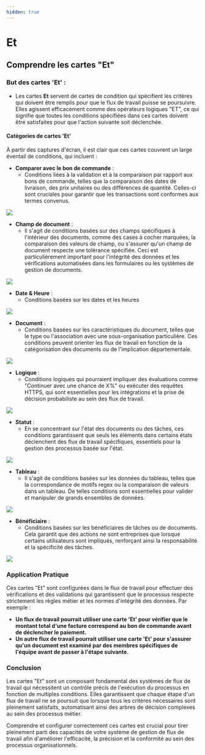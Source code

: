 ```yaml
---
hidden: true
---
```


# Et

## Comprendre les cartes "Et"

### **But des cartes 'Et' :**

* Les cartes **Et** servent de cartes de condition qui spécifient les critères qui doivent être remplis pour que le flux de travail puisse se poursuivre. Elles agissent efficacement comme des opérateurs logiques "ET", ce qui signifie que toutes les conditions spécifiées dans ces cartes doivent être satisfaites pour que l'action suivante soit déclenchée.

#### Catégories de cartes 'Et'

À partir des captures d'écran, il est clair que ces cartes couvrent un large éventail de conditions, qui incluent :

* **Comparer avec le bon de commande** :
  * Conditions liées à la validation et à la comparaison par rapport aux bons de commande, telles que la comparaison des dates de livraison, des prix unitaires ou des différences de quantité. Celles-ci sont cruciales pour garantir que les transactions sont conformes aux termes convenus.

![](https://docs.docbits.com/~gitbook/image?url=https%3A%2F%2F578966019-files.gitbook.io%2F%7E%2Ffiles%2Fv0%2Fb%2Fgitbook-x-prod.appspot.com%2Fo%2Fspaces%252FT2n2w4uDCJvv7CJ5zrdk%252Fuploads%252FIqol9tcIPWZ5AESqbpIX%252Fimage.png%3Falt%3Dmedia%26token%3Da032c1c7-5a77-44b2-9862-70dfaa20f088\&width=768\&dpr=2\&quality=100\&sign=8e14c0ad\&sv=2)

* **Champ de document** :
  * Il s'agit de conditions basées sur des champs spécifiques à l'intérieur des documents, comme des cases à cocher marquées, la comparaison des valeurs de champ, ou s'assurer qu'un champ de document respecte une tolérance spécifiée. Ceci est particulièrement important pour l'intégrité des données et les vérifications automatisées dans les formulaires ou les systèmes de gestion de documents.

![](https://docs.docbits.com/~gitbook/image?url=https%3A%2F%2F578966019-files.gitbook.io%2F%7E%2Ffiles%2Fv0%2Fb%2Fgitbook-x-prod.appspot.com%2Fo%2Fspaces%252FT2n2w4uDCJvv7CJ5zrdk%252Fuploads%252F0TjfPAn0p1fPxSK8qzZC%252Fimage.png%3Falt%3Dmedia%26token%3D56ac466b-3c2c-46ac-b008-b0f88afa92b7\&width=768\&dpr=2\&quality=100\&sign=1713916a\&sv=2)

* **Date & Heure** :
  * Conditions basées sur les dates et les heures

![](https://docs.docbits.com/~gitbook/image?url=https%3A%2F%2F578966019-files.gitbook.io%2F%7E%2Ffiles%2Fv0%2Fb%2Fgitbook-x-prod.appspot.com%2Fo%2Fspaces%252FT2n2w4uDCJvv7CJ5zrdk%252Fuploads%252F7mZIfy1iTb5L5bjnjBOz%252Fimage.png%3Falt%3Dmedia%26token%3Def4e5663-2177-4f3c-bd45-954254afe42e\&width=768\&dpr=2\&quality=100\&sign=e0606e99\&sv=2)

* **Document** :
  * Conditions basées sur les caractéristiques du document, telles que le type ou l'association avec une sous-organisation particulière. Ces conditions peuvent orienter les flux de travail en fonction de la catégorisation des documents ou de l'implication départementale.

![](https://docs.docbits.com/~gitbook/image?url=https%3A%2F%2F578966019-files.gitbook.io%2F%7E%2Ffiles%2Fv0%2Fb%2Fgitbook-x-prod.appspot.com%2Fo%2Fspaces%252FT2n2w4uDCJvv7CJ5zrdk%252Fuploads%252FovCV5fdCPoLIQO9dOxod%252Fimage.png%3Falt%3Dmedia%26token%3D310da7e1-aed0-4dc9-a132-5aa9ebf2d899\&width=768\&dpr=2\&quality=100\&sign=b17542ff\&sv=2)

* **Logique** :
  * Conditions logiques qui pourraient impliquer des évaluations comme "Continuer avec une chance de X%" ou exécuter des requêtes HTTPS, qui sont essentielles pour les intégrations et la prise de décision probabiliste au sein des flux de travail.

![](https://docs.docbits.com/~gitbook/image?url=https%3A%2F%2F578966019-files.gitbook.io%2F%7E%2Ffiles%2Fv0%2Fb%2Fgitbook-x-prod.appspot.com%2Fo%2Fspaces%252FT2n2w4uDCJvv7CJ5zrdk%252Fuploads%252Ft0sflRNKz8L3WMzsCgGe%252Fimage.png%3Falt%3Dmedia%26token%3Dcd24084c-fae7-4206-9654-57a0e43dc8ab\&width=768\&dpr=2\&quality=100\&sign=d100bd30\&sv=2)

* **Statut** :
  * En se concentrant sur l'état des documents ou des tâches, ces conditions garantissent que seuls les éléments dans certains états déclenchent des flux de travail spécifiques, essentiels pour la gestion des processus basée sur l'état.

![](https://docs.docbits.com/~gitbook/image?url=https%3A%2F%2F578966019-files.gitbook.io%2F%7E%2Ffiles%2Fv0%2Fb%2Fgitbook-x-prod.appspot.com%2Fo%2Fspaces%252FT2n2w4uDCJvv7CJ5zrdk%252Fuploads%252FeJsWfNk4omSDv2A7dVFv%252Fimage.png%3Falt%3Dmedia%26token%3D820f84b8-5513-4fd7-83ea-094c86f1a8e7\&width=768\&dpr=2\&quality=100\&sign=3c55c3ff\&sv=2)

* **Tableau** :
  * Il s'agit de conditions basées sur les données du tableau, telles que la correspondance de motifs regex ou la comparaison de valeurs dans un tableau. De telles conditions sont essentielles pour valider et manipuler de grands ensembles de données.

![](https://docs.docbits.com/~gitbook/image?url=https%3A%2F%2F578966019-files.gitbook.io%2F%7E%2Ffiles%2Fv0%2Fb%2Fgitbook-x-prod.appspot.com%2Fo%2Fspaces%252FT2n2w4uDCJvv7CJ5zrdk%252Fuploads%252FrDgY64F1rbYMHWKOHoRZ%252Fimage.png%3Falt%3Dmedia%26token%3Dbd59d81e-cafc-432e-a406-6b1738f2fc65\&width=768\&dpr=2\&quality=100\&sign=c9116118\&sv=2)

* **Bénéficiaire** :
  * Conditions basées sur les bénéficiaires de tâches ou de documents. Cela garantit que des actions ne sont entreprises que lorsque certains utilisateurs sont impliqués, renforçant ainsi la responsabilité et la spécificité des tâches.

![](https://docs.docbits.com/~gitbook/image?url=https%3A%2F%2F578966019-files.gitbook.io%2F%7E%2Ffiles%2Fv0%2Fb%2Fgitbook-x-prod.appspot.com%2Fo%2Fspaces%252FT2n2w4uDCJvv7CJ5zrdk%252Fuploads%252FliwtuhhGhgOtxUmGX8C7%252Fimage.png%3Falt%3Dmedia%26token%3Dec0b4dcb-b90e-463a-92fe-b2d071fe5ff3\&width=768\&dpr=2\&quality=100\&sign=19e90779\&sv=2)

### Application Pratique

Ces cartes "Et" sont configurées dans le flux de travail pour effectuer des vérifications et des validations qui garantissent que le processus respecte strictement les règles métier et les normes d'intégrité des données. Par exemple :

* **Un flux de travail pourrait utiliser une carte 'Et' pour vérifier que le montant total d'une facture correspond au bon de commande avant de déclencher le paiement.**
* **Un autre flux de travail pourrait utiliser une carte 'Et' pour s'assurer qu'un document est examiné par des membres spécifiques de l'équipe avant de passer à l'étape suivante.**

### Conclusion

Les cartes "Et" sont un composant fondamental des systèmes de flux de travail qui nécessitent un contrôle précis de l'exécution du processus en fonction de multiples conditions. Elles garantissent que chaque étape d'un flux de travail ne se poursuit que lorsque tous les critères nécessaires sont pleinement satisfaits, automatisant ainsi des arbres de décision complexes au sein des processus métier.

Comprendre et configurer correctement ces cartes est crucial pour tirer pleinement parti des capacités de votre système de gestion de flux de travail afin d'améliorer l'efficacité, la précision et la conformité au sein des processus organisationnels.
